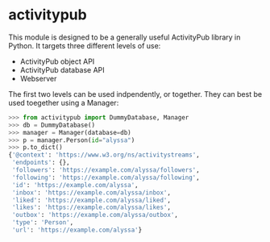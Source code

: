 # activitypub

This module is designed to be a generally useful ActivityPub library in Python. It targets three different levels of use:

* ActivityPub object API
* ActivityPub database API
* Webserver

The first two levels can be used indpendently, or together. They can best be used toegether using a Manager:

```python
>>> from activitypub import DummyDatabase, Manager
>>> db = DummyDatabase()
>>> manager = Manager(database=db)
>>> p = manager.Person(id="alyssa")
>>> p.to_dict()
{'@context': 'https://www.w3.org/ns/activitystreams',
 'endpoints': {},
 'followers': 'https://example.com/alyssa/followers',
 'following': 'https://example.com/alyssa/following',
 'id': 'https://example.com/alyssa',
 'inbox': 'https://example.com/alyssa/inbox',
 'liked': 'https://example.com/alyssa/liked',
 'likes': 'https://example.com/alyssa/likes',
 'outbox': 'https://example.com/alyssa/outbox',
 'type': 'Person',
 'url': 'https://example.com/alyssa'}
```
